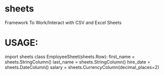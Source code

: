 # sheets
Framework To Work/Interact with CSV and Excel Sheets


USAGE:
================================================================================
import sheets
class EmployeeSheet(sheets.Row):
    first_name = sheets.StringColumn()
    last_name = sheets.StringColumn()
    hire_date = sheets.DateColumn()
    salary = sheets.CurrencyColumn(decimal_places=2)


